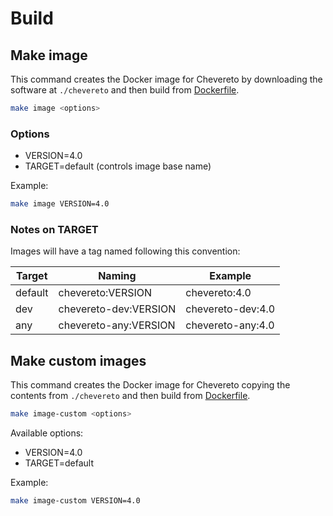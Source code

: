 # Build

## Make image

This command creates the Docker image for Chevereto by downloading the software at `./chevereto` and then build from [Dockerfile](../Dockerfile).

```sh
make image <options>
```

### Options

* VERSION=4.0
* TARGET=default (controls image base name)

Example:

```sh
make image VERSION=4.0
```

### Notes on TARGET

Images will have a tag named following this convention:

| Target  | Naming                | Example           |
| ------- | --------------------- | ----------------- |
| default | chevereto:VERSION     | chevereto:4.0     |
| dev     | chevereto-dev:VERSION | chevereto-dev:4.0 |
| any     | chevereto-any:VERSION | chevereto-any:4.0 |

## Make custom images

This command creates the Docker image for Chevereto copying the contents from `./chevereto` and then build from [Dockerfile](../Dockerfile).

```sh
make image-custom <options>
```

Available options:

* VERSION=4.0
* TARGET=default

Example:

```sh
make image-custom VERSION=4.0
```
